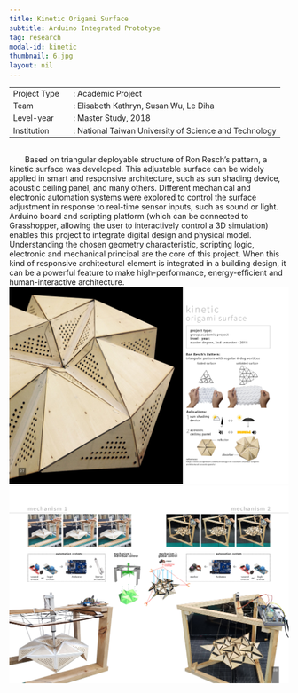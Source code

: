 ```yaml
---
title: Kinetic Origami Surface
subtitle: Arduino Integrated Prototype
tag: research
modal-id: kinetic
thumbnail: 6.jpg
layout: nil
---
```

<table class="table__research">
    <tbody>
        <tr>
            <td>
                Project Type&nbsp;&nbsp;&nbsp;
            </td>
            <td>
                : Academic Project
            </td>
        </tr>
        <tr>
            <td>
                Team
            </td>
            <td>
                : Elisabeth Kathryn, Susan Wu, Le Diha
            </td>
        </tr>
        <tr>
            <td>
                Level-year
            </td>
            <td>
                : Master Study, 2018
            </td>
        </tr>
        <tr>
            <td>
                Institution
            </td>
            <td>
                : National Taiwan University of Science and Technology
            </td>
        </tr>
    </tbody>
</table>
<br>
&emsp;&emsp;Based on triangular deployable structure of Ron Resch’s pattern, a kinetic surface was developed. This adjustable surface can be widely applied in smart and responsive architecture, such as sun shading device, acoustic ceiling panel, and many others. Different mechanical and electronic automation systems were explored to control the surface adjustment in response to real-time sensor inputs, such as sound or light. Arduino board and scripting platform (which can be connected to Grasshopper, allowing the user to interactively control a 3D simulation) enables this project to integrate digital design and physical model. Understanding the chosen geometry characteristic, scripting logic, electronic and mechanical principal are the core of this project. When this kind of responsive architectural element is integrated in a building design, it can be a powerful feature to make high-performance, energy-efficient and human-interactive architecture.

<img src="images/portfolio/6/6A.jpg" class="img-responsive img-centered" alt="Kinetic Origami Surface">
<img src="images/portfolio/6/6B.jpg" class="img-responsive img-centered" alt="Kinetic Origami Surface">
